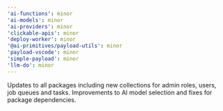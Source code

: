 ```yaml
---
'ai-functions': minor
'ai-models': minor
'ai-providers': minor
'clickable-apis': minor
'deploy-worker': minor
'@ai-primitives/payload-utils': minor
'payload-vscode': minor
'simple-payload': minor
'llm-do': minor
---
```


Updates to all packages including new collections for admin roles, users, job queues and tasks. Improvements to AI model selection and fixes for package dependencies.
